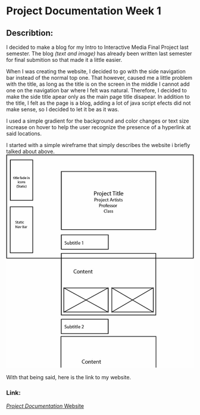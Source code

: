 # Project Documentation Week 1
## Describtion:
I decided to make a blog for my Intro to Interactive Media Final Project last semester. The blog _(text and image)_ has already been written last semester for final submition so that made it a little easier.

When I was creating the website, I decided to go with the side navigation bar instead of the normal top one. That however, caused me a little problem with the title, as long as the title is on the screen in the middle I cannot add one on the navigation bar where I felt was natural. Therefore, I decided to make the side title apear only as the main page title disapear. 
In addition to the title, I felt as the page is a blog, adding a lot of java script efects did not make sense, so I decided to let it be as it was.

I used a simple gradient for the background and color changes or text size increase on hover to help the user recognize the presence of a hyperlink at said locations.

I started with a simple wireframe that simply describes the website i briefly talked about above.
![alt text](https://github.com/fnassar/connectionslab/blob/main/Week1/ProjectDocumentation/Wireframe.jpg "Wire Frame")


With that being said, here is the link to my website.
### Link:
[_Project Documentation_ Website](https://fnassar.github.io/connectionslab/Week1/ProjectDocumentation/index.html "Website link")

